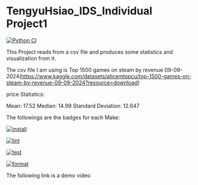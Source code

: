 # TengyuHsiao_IDS_Individual Project1
[![Python CI](https://github.com/EchoHsiao7/TengyuHsiao_IDS_project2/actions/workflows/cicd.yml/badge.svg)](https://github.com/EchoHsiao7/TengyuHsiao_IDS_project2/actions/workflows/cicd.yml)


This Project reads from a csv file and produces some statistics and visualization from it.

The csv file I am using is Top 1500 games on steam by revenue 09-09-2024(https://www.kaggle.com/datasets/alicemtopcu/top-1500-games-on-steam-by-revenue-09-09-2024?resource=download)


price Statistics:

Mean: 17.52
Median: 14.99
Standard Deviation: 12.647

The followings are the badges for each Make:

[![install](https://github.com/EchoHsiao7/TengyuHsiao_IDS_Individual1/actions/workflows/cicd.yml/badge.svg)](https://github.com/EchoHsiao7/TengyuHsiao_IDS_Individual1/actions/workflows/cicd.yml)

[![lint](https://github.com/EchoHsiao7/TengyuHsiao_IDS_Individual1/actions/workflows/lint.yml/badge.svg)](https://github.com/EchoHsiao7/TengyuHsiao_IDS_Individual1/actions/workflows/lint.yml)

[![test](https://github.com/EchoHsiao7/TengyuHsiao_IDS_Individual1/actions/workflows/test.yml/badge.svg)](https://github.com/EchoHsiao7/TengyuHsiao_IDS_Individual1/actions/workflows/test.yml)

[![format](https://github.com/EchoHsiao7/TengyuHsiao_IDS_Individual1/actions/workflows/format.yml/badge.svg)](https://github.com/EchoHsiao7/TengyuHsiao_IDS_Individual1/actions/workflows/format.yml)

The following link is a demo video
